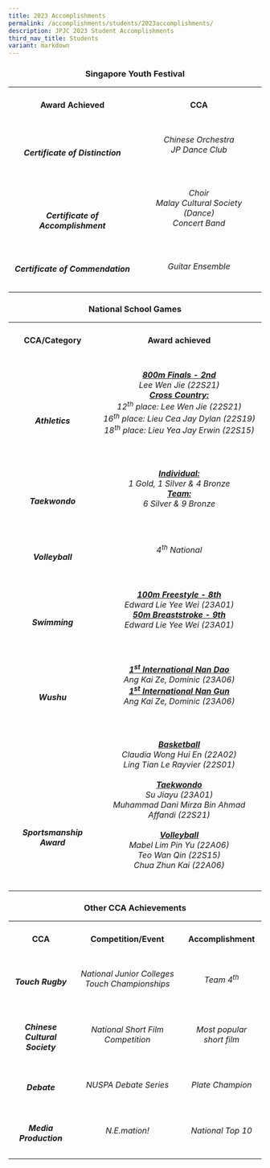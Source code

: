 ```yaml
---
title: 2023 Accomplishments
permalink: /accomplishments/students/2023accomplishments/
description: JPJC 2023 Student Accomplishments
third_nav_title: Students
variant: markdown
---
```

<div align="justify">

<h3><center>Singapore Youth Festival</center></h3>

<table>
	<tbody><tr>
		<td><h4><center>Award Achieved</center></h4></td>
		<td><h4><center>CCA</center></h4></td></tr>
	<tr>
		<td><h5><center><br>Certificate of Distinction</center></h5></td>
		<td><h6><center>Chinese Orchestra<br>
			JP Dance Club</center></h6></td>
		</tr><tr>
			<td><h5><center><br><br>Certificate of Accomplishment</center></h5></td>
			<td><h6><center>Choir<br>
				Malay Cultural Society (Dance)<br>
				Concert Band</center></h6></td></tr>
	<tr>
		<td><h5><center>Certificate of Commendation</center></h5></td>
		<td><h6><center>Guitar Ensemble</center></h6></td></tr></tbody></table>
	
<h3><center>National School Games</center></h3></div>

<table>
	<tbody><tr>
		<td><h4><center>CCA/Category</center></h4></td>
		<td><h4><center>Award achieved</center></h4></td></tr>
	
<tr>
	<td><h5><center><br><br><br>Athletics</center></h5></td>
	<td><h6><center><u><strong>800m Finals - 2nd</strong></u><br>Lee Wen Jie (22S21)<br>
		<u><strong>Cross Country:</strong></u><br>
		12<sup>th</sup> place: Lee Wen Jie (22S21)<br>
		16<sup>th</sup> place: Lieu Cea Jay Dylan (22S19)<br>
		18<sup>th</sup> place: Lieu Yea Jay Erwin (22S15)</center></h6></td></tr>
	<tr>
		<td><h5><center><br><br>Taekwondo</center></h5></td>
		<td><h6><center><u><strong>Individual:</strong></u><br>
			1 Gold, 1 Silver &amp; 4 Bronze<br>
			<u><strong>Team:</strong></u><br>
			6 Silver &amp; 9 Bronze</center></h6></td></tr>
		<tr>
			<td><h5><center><br>Volleyball</center></h5></td>
			<td><h6><center>4<sup>th</sup> National</center></h6></td></tr>
		<tr>
			<td><h5><center><br><br>Swimming</center></h5></td>
			<td><h6><center><u><strong>100m Freestyle - 8th</strong></u><br>
				Edward Lie Yee Wei (23A01)<br>
				<u><strong>50m Breaststroke - 9th</strong></u><br>
				Edward Lie Yee Wei (23A01)</center></h6></td></tr>
		<tr>
			<td><h5><center><br><br>Wushu</center></h5></td>
			<td><h6><center><u><strong>1<sup>st</sup> International Nan Dao</strong></u><br>
				Ang Kai Ze, Dominic (23A06)<br>
				<u><strong>1<sup>st</sup> International Nan Gun</strong></u><br>
				Ang Kai Ze, Dominic (23A06)</center></h6></td></tr>
		<tr>
			<td><h5><center><br><br><br><br><br><br>Sportsmanship Award</center></h5></td>
			<td><h6><center>
				<u><strong>Basketball</strong></u><br>
				Claudia Wong Hui En (22A02)<br>
				Ling Tian Le Rayvier (22S01)<br><br>
				<u><strong>Taekwondo</strong></u><br>
				Su Jiayu (23A01)<br>
				Muhammad Dani Mirza Bin Ahmad Affandi (22S21)<br><br>
				<u><strong>Volleyball</strong></u><br>
				Mabel Lim Pin Yu (22A06)<br>
				Teo Wan Qin (22S15)<br>
				Chua Zhun Kai (22A06)<br></center></h6><h6></h6></td></tr></tbody></table>

<h3><center>Other CCA Achievements</center></h3>

<table>
	<tbody><tr>
		<td><h4><center>CCA</center></h4></td>
		<td><h4><center>Competition/Event</center></h4></td>
		<td><h4><center>Accomplishment</center></h4></td></tr>
	<tr>
		<td><h5><center>Touch Rugby</center></h5></td>
		<td><h6><center>National Junior Colleges Touch Championships</center></h6></td>
		<td><h6><center>Team 4<sup>th</sup></center></h6></td></tr>
		<tr>
			<td><h5><center>Chinese Cultural Society</center></h5></td>
			<td><h6><center>National Short Film Competition</center></h6></td>
			<td><h6><center>Most popular short film</center></h6></td></tr>
		<tr>
			<td><h5><center>Debate</center></h5></td>
			<td><h6><center>NUSPA Debate Series</center></h6></td>
			<td><h6><center>Plate Champion</center></h6></td></tr>
		<tr>
			<td><h5><center>Media Production</center></h5></td>
			<td><h6><center>N.E.mation!</center></h6></td>
			<td><h6><center>National Top 10</center></h6></td></tr>
	</tbody></table>